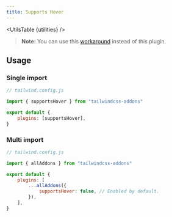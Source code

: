 ```yaml
---
title: Supports Hover
---
```


<script>
    import UtilsTable from "$lib/UtilsTable.svelte"
	const utilities = {
		".supports-hover": {
			"@media (hover: hover)": "",
		},
	}
</script>

<UtilsTable {utilities} />

> **Note:** You can use this [workaround](https://github.com/tailwindlabs/tailwindcss/discussions/1739#discussioncomment-3630717) instead of this plugin.

## Usage

### Single import

```js
// tailwind.config.js

import { supportsHover } from "tailwindcss-addons"

export default {
    plugins: [supportsHover],
}
```

### Multi import

```js
// tailwind.config.js

import { allAddons } from "tailwindcss-addons"

export default {
    plugins: [
        ...allAddons({
            supportsHover: false, // Enabled by default.
        }),
    ],
}
```
